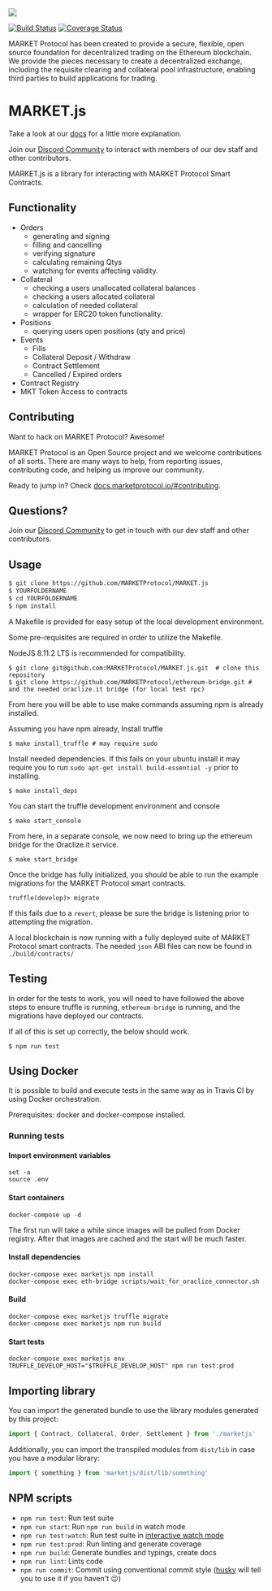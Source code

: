 <img src="https://github.com/MARKETProtocol/dApp/blob/master/src/img/MARKETProtocol-Light.png?raw=true" align="middle">

[![Build Status](https://travis-ci.org/MARKETProtocol/MARKET.js.svg?branch=develop)](https://travis-ci.org/MARKETProtocol/MARKET.js) [![Coverage Status](https://coveralls.io/repos/github/MARKETProtocol/MARKET.js/badge.svg?branch=master)](https://coveralls.io/github/MARKETProtocol/MARKET.js?branch=master)

MARKET Protocol has been created to provide a secure, flexible, open source foundation for decentralized trading on the Ethereum blockchain. We provide the pieces necessary to create a decentralized exchange, including the requisite clearing and collateral pool infrastructure, enabling third parties to build applications for trading.

# MARKET.js

Take a look at our [docs](https://docs.marketprotocol.io) for a little more explanation.

Join our [Discord Community](https://marketprotocol.io/discord) to interact with members of our dev staff and other contributors.

MARKET.js is a library for interacting with MARKET Protocol Smart Contracts. 

## Functionality

- Orders 
  - generating and signing
  - filling and cancelling
  - verifying signature
  - calculating remaining Qtys
  - watching for events affecting validity.
- Collateral
  - checking a users unallocated collateral balances
  - checking a users allocated collateral
  - calculation of needed collateral
  - wrapper for ERC20 token functionality.
- Positions
  - querying users open positions (qty and price)
- Events
  - Fills
  - Collateral Deposit / Withdraw
  - Contract Settlement
  - Cancelled / Expired orders
- Contract Registry
- MKT Token Access to contracts


## Contributing

Want to hack on MARKET Protocol? Awesome!

MARKET Protocol is an Open Source project and we welcome contributions of all sorts. There are many ways to help, from reporting issues, contributing code, and helping us improve our community.

Ready to jump in? Check [docs.marketprotocol.io/#contributing](https://docs.marketprotocol.io/#contributing). 

## Questions?

Join our [Discord Community](https://marketprotocol.io/discord) to get in touch with our dev staff and other contributors.

## Usage

```bash
$ git clone https://github.com/MARKETProtocol/MARKET.js
$ YOURFOLDERNAME
$ cd YOURFOLDERNAME
$ npm install
```

A Makefile is provided for easy setup of the local development environment.

Some pre-requisites are required in order to utilize the Makefile.

NodeJS 8.11.2 LTS is recommended for compatibility.

```
$ git clone git@github.com:MARKETProtocol/MARKET.js.git  # clone this repository
$ git clone https://github.com/MARKETProtocol/ethereum-bridge.git # and the needed oraclize.it bridge (for local test rpc)
```

From here you will be able to use make commands assuming npm is already installed.

Assuming you have npm already, Install truffle
```
$ make install_truffle # may require sudo
```

Install needed dependencies.  If this fails on your ubuntu install it may require you to run `sudo apt-get install build-essential -y` prior to installing.
```
$ make install_deps
```

You can start the truffle development environment and console
```
$ make start_console
```

From here, in a separate console, we now need to bring up the ethereum bridge for the Oraclize.it service.
```
$ make start_bridge
```

Once the bridge has fully initialized, you should be able to run the example migrations for the MARKET Protocol smart contracts.
```
truffle(develop)> migrate
```
If this fails due to a `revert`, please be sure the bridge is listening prior to attempting the migration.

A local blockchain is now running with a fully deployed suite of MARKET Protocol smart contracts.
The needed `json` ABI files can now be found in `./build/contracts/`

## Testing

In order for the tests to work, you will need to have followed the above steps to ensure truffle is running, `ethereum-bridge` is running, and the migrations have deployed our contracts.

If all of this is set up correctly, the below should work.

```shell
$ npm run test
```

## Using Docker

It is possible to build and execute tests in the same way as in Travis CI by using Docker orchestration.

Prerequisites: docker and docker-compose installed.

### Running tests

#### Import environment variables

```
set -a
source .env
```

#### Start containers

```
docker-compose up -d
```

The first run will take a while since images will be pulled from Docker registry. After that images are cached and the start will be much faster.


#### Install dependencies

```
docker-compose exec marketjs npm install
docker-compose exec eth-bridge scripts/wait_for_oraclize_connector.sh
```

#### Build

```
docker-compose exec marketjs truffle migrate
docker-compose exec marketjs npm run build
```

#### Start tests

```
docker-compose exec marketjs env TRUFFLE_DEVELOP_HOST="$TRUFFLE_DEVELOP_HOST" npm run test:prod
```


## Importing library

You can import the generated bundle to use the library modules generated by this project:

```javascript
import { Contract, Collateral, Order, Settlement } from './marketjs'
```

Additionally, you can import the transpiled modules from `dist/lib` in case you have a modular library:

```javascript
import { something } from 'marketjs/dist/lib/something'
```

## NPM scripts

 - `npm run test`: Run test suite
 - `npm run start`: Run `npm run build` in watch mode
 - `npm run test:watch`: Run test suite in [interactive watch mode](http://facebook.github.io/jest/docs/cli.html#watch)
 - `npm run test:prod`: Run linting and generate coverage
 - `npm run build`: Generate bundles and typings, create docs
 - `npm run lint`: Lints code
 - `npm run commit`: Commit using conventional commit style ([husky](https://github.com/typicode/husky) will tell you to use it if you haven't :wink:)

